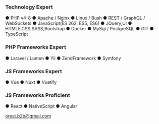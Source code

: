 ### Technology Expert
● PHP v4-8 ● Apache / Nginx ● Linux / Bush ● REST / GraphQL / WebSockets
● JavaScript(ES 262, ES5, ES6) ● JQuery,UI ● HTML5,CSS,SASS,Bootstrap
● Docker ● MySql / PostgreSQL ● GIT ● TypeScript

### PHP Frameworks Expert
● Laravel / Lumen ● Yii ● ZendFramework ● Symfony

### JS Frameworks Expert
● Vue ● Nuxt ● Vuetify

### JS Frameworks Proficient
● React ● NativeScript ● Angular


orest.b2b@gmail.com

